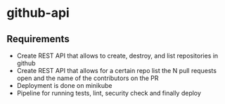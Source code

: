 # github-api

## Requirements
- Create REST API that allows to create, destroy, and list repositories in github
- Create REST API that allows for a certain repo list the N pull requests open and the name of the contributors on the PR
- Deployment is done on minikube
- Pipeline for running tests, lint, security check and finally deploy